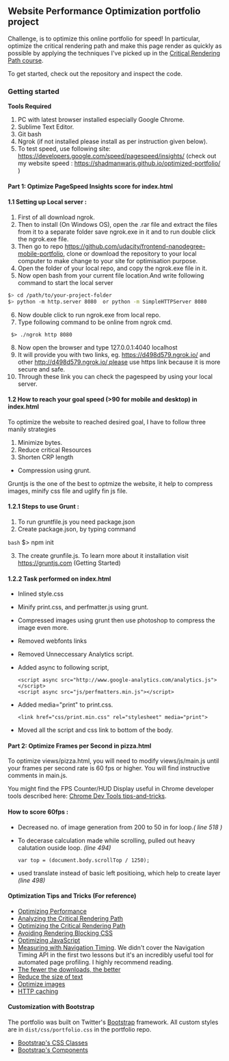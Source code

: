 ## Website Performance Optimization portfolio project 

Challenge, is to optimize this online portfolio for speed! In particular, optimize the critical rendering path and make this page render as quickly as possible by applying the techniques I've picked up in the [Critical Rendering Path course](https://www.udacity.com/course/ud884).

To get started, check out the repository and inspect the code.

### Getting started

**Tools Required**

1. PC with latest browser installed especially Google Chrome.
2. Sublime Text Editor.
3. Git bash
4. Ngrok (if not installed please install as per instruction given below).
5. To test speed, use following site: https://developers.google.com/speed/pagespeed/insights/ (check out my website speed : https://shadmanwaris.github.io/optimized-portfolio/ )

#### Part 1: Optimize PageSpeed Insights score for index.html

#### 1.1 Setting up Local server :

1. First of all download ngrok.
2. Then to install (On Windows OS), open the .rar file and extract the files from it to a separate folder save ngrok.exe in it and to run double click the ngrok.exe file.
3. Then go to repo https://github.com/udacity/frontend-nanodegree-mobile-portfolio, clone or download the repository to your local computer to make change to your site for optimisation purpose.
4. Open the folder of your local repo, and copy the ngrok.exe file in it.
5. Now open bash from your current file location.And write following command to start the local server

  ```bash
  $> cd /path/to/your-project-folder
  $> python -m http.server 8080  or python -m SimpleHTTPServer 8080
  ```

6. Now double click to run ngrok.exe from local repo.
7. Type following command to be online from ngrok cmd.

 ```ngrok
  $> ./ngrok http 8080
  ```
8. Now open the browser and type 127.0.0.1:4040 localhost
9. It will provide you with two links, eg. https://d498d579.ngrok.io/ and other http://d498d579.ngrok.io/,please use https link because it is more secure and safe.
10. Through these link you can check the pagespeed by using your local server.

#### 1.2 How to reach your goal speed (>90 for mobile and desktop) in index.html

To optimize the website to reached desired goal, I have to follow three manily strategies

1. Minimize bytes.
2. Reduce critical Resources
3. Shorten CRP length

* Compression using grunt.

Gruntjs is the one of the best to optmize the website, it help to compress images, minify css file and uglify fin js file.

#### 1.2.1 **Steps to use Grunt :**

1. To run gruntfile.js you need package.json
2. Create package.json, by typing command

  ```bash```
  $> npm init
  
3. The create grunfile.js. To learn more about it installation visit https://gruntjs.com (Getting Started)

#### 1.2.2 Task performed on index.html

* Inlined style.css
* Minify print.css, and perfmatter.js using grunt.
* Compressed images using grunt then use photoshop to compress the image even more.
* Removed webfonts links
* Removed Unneccessary Analytics script.
* Added async to following script, 
    
    ```
    <script async src="http://www.google-analytics.com/analytics.js"></script>
    <script async src="js/perfmatters.min.js"></script>
    
    ```

* Added media="print" to print.css.

  ```
  <link href="css/print.min.css" rel="stylesheet" media="print">
  
  ```

* Moved all the script and css link to bottom of the body.

#### Part 2: Optimize Frames per Second in pizza.html

To optimize views/pizza.html, you will need to modify views/js/main.js until your frames per second rate is 60 fps or higher. You will find instructive comments in main.js. 

You might find the FPS Counter/HUD Display useful in Chrome developer tools described here: [Chrome Dev Tools tips-and-tricks](https://developer.chrome.com/devtools/docs/tips-and-tricks).

#### How to score 60fps :

* Decreased no. of image generation from 200 to 50 in for loop.*( line  518 )*
* To decerase calculation made while scrolling, pulled out heavy calutation ouside loop. *(line 494)*

  ```
  var top = (document.body.scrollTop / 1250);
  
  ```
* used translate instead of basic left positioing, which help to create layer *(line 498)*

#### Optimization Tips and Tricks (For reference)
* [Optimizing Performance](https://developers.google.com/web/fundamentals/performance/ "web performance")
* [Analyzing the Critical Rendering Path](https://developers.google.com/web/fundamentals/performance/critical-rendering-path/analyzing-crp.html "analyzing crp")
* [Optimizing the Critical Rendering Path](https://developers.google.com/web/fundamentals/performance/critical-rendering-path/optimizing-critical-rendering-path.html "optimize the crp!")
* [Avoiding Rendering Blocking CSS](https://developers.google.com/web/fundamentals/performance/critical-rendering-path/render-blocking-css.html "render blocking css")
* [Optimizing JavaScript](https://developers.google.com/web/fundamentals/performance/critical-rendering-path/adding-interactivity-with-javascript.html "javascript")
* [Measuring with Navigation Timing](https://developers.google.com/web/fundamentals/performance/critical-rendering-path/measure-crp.html "nav timing api"). We didn't cover the Navigation Timing API in the first two lessons but it's an incredibly useful tool for automated page profiling. I highly recommend reading.
* <a href="https://developers.google.com/web/fundamentals/performance/optimizing-content-efficiency/eliminate-downloads.html">The fewer the downloads, the better</a>
* <a href="https://developers.google.com/web/fundamentals/performance/optimizing-content-efficiency/optimize-encoding-and-transfer.html">Reduce the size of text</a>
* <a href="https://developers.google.com/web/fundamentals/performance/optimizing-content-efficiency/image-optimization.html">Optimize images</a>
* <a href="https://developers.google.com/web/fundamentals/performance/optimizing-content-efficiency/http-caching.html">HTTP caching</a>

#### Customization with Bootstrap
The portfolio was built on Twitter's <a href="http://getbootstrap.com/">Bootstrap</a> framework. All custom styles are in `dist/css/portfolio.css` in the portfolio repo.

* <a href="http://getbootstrap.com/css/">Bootstrap's CSS Classes</a>
* <a href="http://getbootstrap.com/components/">Bootstrap's Components</a>
